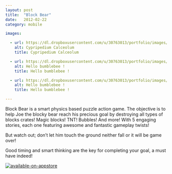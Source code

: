 ```yaml
---
layout: post
title:  "Block Bear"
date:   2012-02-22
category: mobile

images:

  - url: https://dl.dropboxusercontent.com/u/30763013/portfolio/images/mobile/block%20bear/screen480x480.jpeg
    alt: Cypripedium Calceolum
    title: Cypripedium Calceolum

  - url: https://dl.dropboxusercontent.com/u/30763013/portfolio/images/mobile/block%20bear/screen480x480%20%281%29.jpeg
    alt: Hello bumblebee !
    title: Hello bumblebee !

  - url: https://dl.dropboxusercontent.com/u/30763013/portfolio/images/mobile/block%20bear/screen480x480%20%282%29.jpeg
    alt: Hello bumblebee !
    title: Hello bumblebee !

---
```

Block Bear is a smart physics based puzzle action game. The objective is to help Joe the blocky bear reach his precious goal by destroying all types of blocks crates! Magic blocks! TNT! Bubbles! And more! With 5 engaging stories, each one featuring awesome and fantastic gameplay twists! 

But watch out; don’t let him touch the ground neither fall or it will be game over!

Good timing and smart thinking are the key for completing your goal, a must have indeed!


[![available-on-appstore](https://dl.dropboxusercontent.com/u/30763013/portfolio/images/mobile/available-on-appstore.jpg)](https://itunes.apple.com/us/app/block-bear/id507322802?mt=8)

